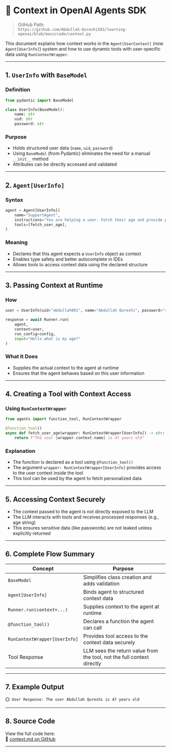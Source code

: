 # 🧠 Context in OpenAI Agents SDK

> GitHub Path:  
> `https://github.com/Abdullah-Qureshi583/learning-openai/blob/main/code/context.py`


This document explains how context works in the `Agent[UserContext]` (now `Agent[UserInfo]`) system and how to use dynamic tools with user-specific data using `RunContextWrapper`.

---

## 1. `UserInfo` with `BaseModel`

### Definition

```python
from pydantic import BaseModel

class UserInfo(BaseModel):
    name: str
    uid: str
    password: str
```

### Purpose

- Holds structured user data (`name`, `uid`, `password`)
- Using `BaseModel` (from Pydantic) eliminates the need for a manual `__init__` method
- Attributes can be directly accessed and validated

---

## 2. `Agent[UserInfo]`

### Syntax

```python
agent = Agent[UserInfo](
    name="SupportAgent",
    instructions="You are helping a user. Fetch their age and provide personalized support.",
    tools=[fetch_user_age],
)
```

### Meaning

- Declares that this agent expects a `UserInfo` object as context
- Enables type safety and better autocomplete in IDEs
- Allows tools to access context data using the declared structure

---

## 3. Passing Context at Runtime

### How

```python
user = UserInfo(uid="abdullah001", name="Abdullah Qureshi", password="securepassword123")

response = await Runner.run(
    agent,
    context=user,
    run_config=config,
    input="Hello what is my age?"
)
```

### What It Does

- Supplies the actual context to the agent at runtime
- Ensures that the agent behaves based on this user information

---

## 4. Creating a Tool with Context Access

### Using `RunContextWrapper`

```python
from agents import function_tool, RunContextWrapper

@function_tool()
async def fetch_user_age(wrapper: RunContextWrapper[UserInfo]) -> str:
    return f"The user {wrapper.context.name} is 47 years old"
```

### Explanation

- The function is declared as a tool using `@function_tool()`
- The argument `wrapper: RunContextWrapper[UserInfo]` provides access to the user context inside the tool
- This tool can be used by the agent to fetch personalized data

---

## 5. Accessing Context Securely

- The context passed to the agent is not directly exposed to the LLM
- The LLM interacts with tools and receives processed responses (e.g., age string)
- This ensures sensitive data (like passwords) are not leaked unless explicitly returned

---

## 6. Complete Flow Summary

| Concept                       | Purpose                                                                 |
|-------------------------------|-------------------------------------------------------------------------|
| `BaseModel`                   | Simplifies class creation and adds validation                          |
| `Agent[UserInfo]`             | Binds agent to structured context data                                 |
| `Runner.run(context=...)`     | Supplies context to the agent at runtime                               |
| `@function_tool()`            | Declares a function the agent can call                                 |
| `RunContextWrapper[UserInfo]`| Provides tool access to the context data securely                      |
| Tool Response                 | LLM sees the return value from the tool, not the full context directly |

---

## 7. Example Output

```text
⭕ User Response: The user Abdullah Qureshi is 47 years old
```

---

## 8. Source Code

View the full code here:  
📄 [context.md on GitHub](https://github.com/Abdullah-Qureshi583/learning-openai/blob/main/docs/context.md)

---
